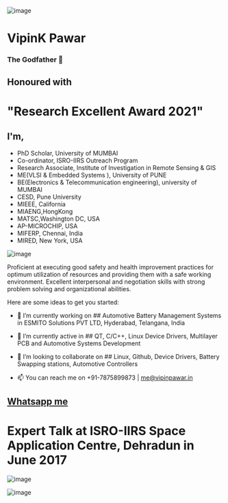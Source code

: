 
![image](https://raw.githubusercontent.com/vipinkumarpawar/vipinkumarpawar/main/hello%20word.gif)

# VipinK Pawar   
### The Godfather 👋


## Honoured with 
# "Research Excellent Award 2021" 


## I'm,
- PhD Scholar, University of MUMBAI
- Co-ordinator, ISRO-IIRS Outreach Program
- Research Associate, Institute of Investigation in Remote Sensing & GIS
- ME(VLSI & Embedded Systems ), University of PUNE
- BE(Electronics & Telecommunication engineering), university of MUMBAI
- CESD, Pune University
- MIEEE, California
- MIAENG,HongKong
- MATSC,Washington DC, USA
- AP-MICROCHIP, USA
- MIFERP, Chennai, India
- MIRED, New York, USA

![image](https://aptronicssoftware.com/wp-content/uploads/2020/08/website-development.gif)



Proficient at executing good safety and health improvement practices for optimum utilization of resources and providing them with a safe working environment. Excellent interpersonal and negotiation skills with strong problem solving and organizational abilities. 


Here are some ideas to get you started:

- 🔭 I’m currently working on ## Automotive Battery Management Systems in ESMITO Solutions PVT LTD, Hyderabad, Telangana, India
- 🌱 I’m currently active in ## QT, C/C++, Linux Device Drivers, Multilayer PCB and Automotive Systems Development
- 👯 I’m looking to collaborate on ## Linux, Github, Device Drivers, Battery Swapping stations, Automotive Controllers

- 📫 You can reach me on +91-7875899873 | me@vipinpawar.in


## [Whatsapp me](https://wa.me/+917875899873/?text=Hi%20VipinK,%20Github%20Reference)

# Expert Talk at ISRO-IIRS Space Application Centre, Dehradun in June 2017
![image](https://raw.githubusercontent.com/vipinkumarpawar/vipinkumarpawar/main/isro%20lecture.jpg)

![image](https://res.cloudinary.com/mohin-in/image/upload/v1600498904/main/hero.gif)






